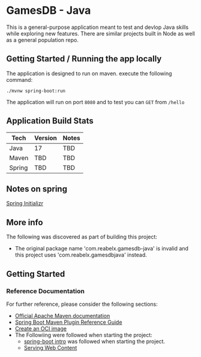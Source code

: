 # GamesDB - Java

This is a general-purpose application meant to test and devlop Java skills while exploring new features. There are similar projects built in Node as well as a general population repo.

## Getting Started / Running the app locally

The application is designed to run on maven. execute the following command:

`./mvnw spring-boot:run`

The application will run on port `8080` and to test you can `GET` from `/hello`

## Application Build Stats

| Tech   | Version | Notes |
| ------ | ------- | ----- |
| Java   | 17      | TBD   |
| Maven  | TBD     | TBD   |
| Spring | TBD     | TBD   |

## Notes on spring

[Spring Initializr](https://start.spring.io/)

## More info

The following was discovered as part of building this project:

- The original package name 'com.reabelx.gamesdb-java' is invalid and this project uses 'com.reabelx.gamesdbjava' instead.

## Getting Started

### Reference Documentation

For further reference, please consider the following sections:

- [Official Apache Maven documentation](https://maven.apache.org/guides/index.html)
- [Spring Boot Maven Plugin Reference Guide](https://docs.spring.io/spring-boot/docs/3.2.3/maven-plugin/reference/html/)
- [Create an OCI image](https://docs.spring.io/spring-boot/docs/3.2.3/maven-plugin/reference/html/#build-image)
- The Followiing were followed when starting the project:
  - [spring-boot intro](https://spring.io/guides/gs/spring-boot) was followed when starting the project.
  - [Serving Web Content](https://spring.io/guides/gs/serving-web-content)
